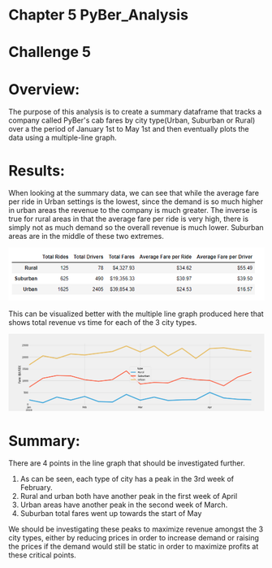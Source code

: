 # Chapter 5 PyBer_Analysis

# Challenge 5

# Overview:

The purpose of this analysis is to create a summary dataframe that tracks a company called PyBer's cab fares by city type(Urban, Suburban or Rural) over a the period of 
January 1st to May 1st and then eventually plots the data using a multiple-line graph. 

# Results:

When looking at the summary data, we can see that while the average fare per ride in Urban settings is the lowest, since the demand is so much higher in urban areas the revenue to
the company is much greater. The inverse is true for rural areas in that the average fare per ride is very high, there is simply not as much demand so the overall revenue is much
lower. Suburban areas are in the middle of these two extremes.

![Summary DataFrame](Analysis/Summary_DF.PNG)

This can be visualized better with the multiple line graph produced here that shows total revenue vs time for each of the 3 city types.

![Fare vs Date Line Graph](Analysis/Pyber_fare_summary.png)

# Summary:

There are 4 points in the line graph that should be investigated further. 

1. As can be seen, each type of city has a peak in the 3rd week of February. 
2. Rural and urban both have another peak in the first week of April
3. Urban areas have another peak in the second week of March.
4. Suburban total fares went up towards the start of May

We should be investigating these peaks to maximize revenue amongst the 3 city types, either by reducing prices in order to increase demand or raising the prices if the demand 
would still be static in order to maximize profits at these critical points. 
